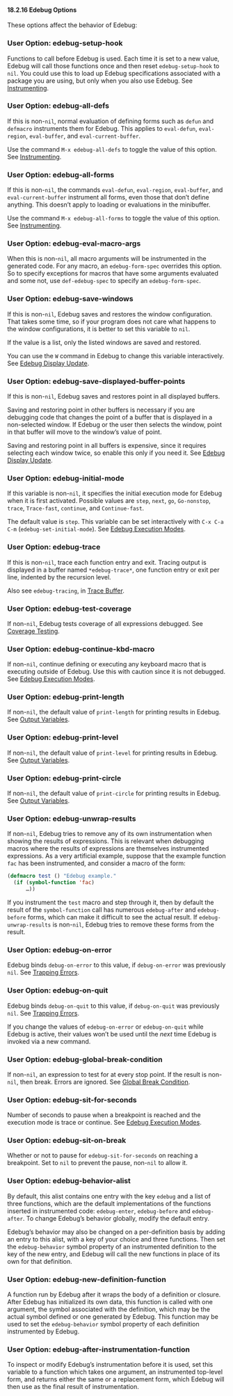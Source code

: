 

#### 18.2.16 Edebug Options

These options affect the behavior of Edebug:

### User Option: **edebug-setup-hook**

Functions to call before Edebug is used. Each time it is set to a new value, Edebug will call those functions once and then reset `edebug-setup-hook` to `nil`. You could use this to load up Edebug specifications associated with a package you are using, but only when you also use Edebug. See [Instrumenting](Instrumenting.html).

### User Option: **edebug-all-defs**

If this is non-`nil`, normal evaluation of defining forms such as `defun` and `defmacro` instruments them for Edebug. This applies to `eval-defun`, `eval-region`, `eval-buffer`, and `eval-current-buffer`.

Use the command `M-x edebug-all-defs` to toggle the value of this option. See [Instrumenting](Instrumenting.html).

### User Option: **edebug-all-forms**

If this is non-`nil`, the commands `eval-defun`, `eval-region`, `eval-buffer`, and `eval-current-buffer` instrument all forms, even those that don’t define anything. This doesn’t apply to loading or evaluations in the minibuffer.

Use the command `M-x edebug-all-forms` to toggle the value of this option. See [Instrumenting](Instrumenting.html).

### User Option: **edebug-eval-macro-args**

When this is non-`nil`, all macro arguments will be instrumented in the generated code. For any macro, an `edebug-form-spec` overrides this option. So to specify exceptions for macros that have some arguments evaluated and some not, use `def-edebug-spec` to specify an `edebug-form-spec`.

### User Option: **edebug-save-windows**

If this is non-`nil`, Edebug saves and restores the window configuration. That takes some time, so if your program does not care what happens to the window configurations, it is better to set this variable to `nil`.

If the value is a list, only the listed windows are saved and restored.

You can use the `W` command in Edebug to change this variable interactively. See [Edebug Display Update](Edebug-Display-Update.html).

### User Option: **edebug-save-displayed-buffer-points**

If this is non-`nil`, Edebug saves and restores point in all displayed buffers.

Saving and restoring point in other buffers is necessary if you are debugging code that changes the point of a buffer that is displayed in a non-selected window. If Edebug or the user then selects the window, point in that buffer will move to the window’s value of point.

Saving and restoring point in all buffers is expensive, since it requires selecting each window twice, so enable this only if you need it. See [Edebug Display Update](Edebug-Display-Update.html).

### User Option: **edebug-initial-mode**

If this variable is non-`nil`, it specifies the initial execution mode for Edebug when it is first activated. Possible values are `step`, `next`, `go`, `Go-nonstop`, `trace`, `Trace-fast`, `continue`, and `Continue-fast`.

The default value is `step`. This variable can be set interactively with `C-x C-a C-m` (`edebug-set-initial-mode`). See [Edebug Execution Modes](Edebug-Execution-Modes.html).

### User Option: **edebug-trace**

If this is non-`nil`, trace each function entry and exit. Tracing output is displayed in a buffer named `*edebug-trace*`, one function entry or exit per line, indented by the recursion level.

Also see `edebug-tracing`, in [Trace Buffer](Trace-Buffer.html).

### User Option: **edebug-test-coverage**

If non-`nil`, Edebug tests coverage of all expressions debugged. See [Coverage Testing](Coverage-Testing.html).

### User Option: **edebug-continue-kbd-macro**

If non-`nil`, continue defining or executing any keyboard macro that is executing outside of Edebug. Use this with caution since it is not debugged. See [Edebug Execution Modes](Edebug-Execution-Modes.html).

### User Option: **edebug-print-length**

If non-`nil`, the default value of `print-length` for printing results in Edebug. See [Output Variables](Output-Variables.html).

### User Option: **edebug-print-level**

If non-`nil`, the default value of `print-level` for printing results in Edebug. See [Output Variables](Output-Variables.html).

### User Option: **edebug-print-circle**

If non-`nil`, the default value of `print-circle` for printing results in Edebug. See [Output Variables](Output-Variables.html).

### User Option: **edebug-unwrap-results**

If non-`nil`, Edebug tries to remove any of its own instrumentation when showing the results of expressions. This is relevant when debugging macros where the results of expressions are themselves instrumented expressions. As a very artificial example, suppose that the example function `fac` has been instrumented, and consider a macro of the form:

```lisp
(defmacro test () "Edebug example."
  (if (symbol-function 'fac)
      …))
```

If you instrument the `test` macro and step through it, then by default the result of the `symbol-function` call has numerous `edebug-after` and `edebug-before` forms, which can make it difficult to see the actual result. If `edebug-unwrap-results` is non-`nil`, Edebug tries to remove these forms from the result.

### User Option: **edebug-on-error**

Edebug binds `debug-on-error` to this value, if `debug-on-error` was previously `nil`. See [Trapping Errors](Trapping-Errors.html).

### User Option: **edebug-on-quit**

Edebug binds `debug-on-quit` to this value, if `debug-on-quit` was previously `nil`. See [Trapping Errors](Trapping-Errors.html).

If you change the values of `edebug-on-error` or `edebug-on-quit` while Edebug is active, their values won’t be used until the *next* time Edebug is invoked via a new command.

### User Option: **edebug-global-break-condition**

If non-`nil`, an expression to test for at every stop point. If the result is non-`nil`, then break. Errors are ignored. See [Global Break Condition](Global-Break-Condition.html).

### User Option: **edebug-sit-for-seconds**

Number of seconds to pause when a breakpoint is reached and the execution mode is trace or continue. See [Edebug Execution Modes](Edebug-Execution-Modes.html).

### User Option: **edebug-sit-on-break**

Whether or not to pause for `edebug-sit-for-seconds` on reaching a breakpoint. Set to `nil` to prevent the pause, non-`nil` to allow it.

### User Option: **edebug-behavior-alist**

By default, this alist contains one entry with the key `edebug` and a list of three functions, which are the default implementations of the functions inserted in instrumented code: `edebug-enter`, `edebug-before` and `edebug-after`. To change Edebug’s behavior globally, modify the default entry.

Edebug’s behavior may also be changed on a per-definition basis by adding an entry to this alist, with a key of your choice and three functions. Then set the `edebug-behavior` symbol property of an instrumented definition to the key of the new entry, and Edebug will call the new functions in place of its own for that definition.

### User Option: **edebug-new-definition-function**

A function run by Edebug after it wraps the body of a definition or closure. After Edebug has initialized its own data, this function is called with one argument, the symbol associated with the definition, which may be the actual symbol defined or one generated by Edebug. This function may be used to set the `edebug-behavior` symbol property of each definition instrumented by Edebug.

### User Option: **edebug-after-instrumentation-function**

To inspect or modify Edebug’s instrumentation before it is used, set this variable to a function which takes one argument, an instrumented top-level form, and returns either the same or a replacement form, which Edebug will then use as the final result of instrumentation.
